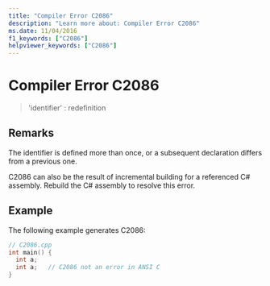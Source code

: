 ```yaml
---
title: "Compiler Error C2086"
description: "Learn more about: Compiler Error C2086"
ms.date: 11/04/2016
f1_keywords: ["C2086"]
helpviewer_keywords: ["C2086"]
---
```

# Compiler Error C2086

> 'identifier' : redefinition

## Remarks

The identifier is defined more than once, or a subsequent declaration differs from a previous one.

C2086 can also be the result of incremental building for a referenced C# assembly. Rebuild the C# assembly to resolve this error.

## Example

The following example generates C2086:

```cpp
// C2086.cpp
int main() {
  int a;
  int a;   // C2086 not an error in ANSI C
}
```
